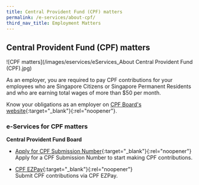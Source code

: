```yaml
---
title: Central Provident Fund (CPF) matters
permalink: /e-services/about-cpf/
third_nav_title: Employment Matters
---
```


## Central Provident Fund (CPF) matters

![CPF matters](/images/eservices/eServices_About Central Provident Fund (CPF).jpg)

As an employer, you are required to pay CPF contributions for your employees who are Singapore Citizens or Singapore Permanent Residents and who are earning total wages of more than $50 per month.

Know your obligations as an employer on [CPF Board's website](https://www.cpf.gov.sg/employer/employer-obligations){:target="_blank"}{:rel="noopener"}.

### e-Services for CPF matters

**Central Provident Fund Board**

- [Apply for CPF Submission Number](https://www.cpf.gov.sg/employer/making-cpf-contributions/applying-for-a-cpf-submission-number){:target="_blank"}{:rel="noopener"}
  <br>Apply for a CPF Submission Number to start making CPF contributions.

- [CPF EZPay](https://www.cpf.gov.sg/employer/making-cpf-contributions/submitting-cpf-contributions-via-cpf-ezpay){:target="_blank"}{:rel="noopener"}
  <br>Submit CPF contributions via CPF EZPay.
